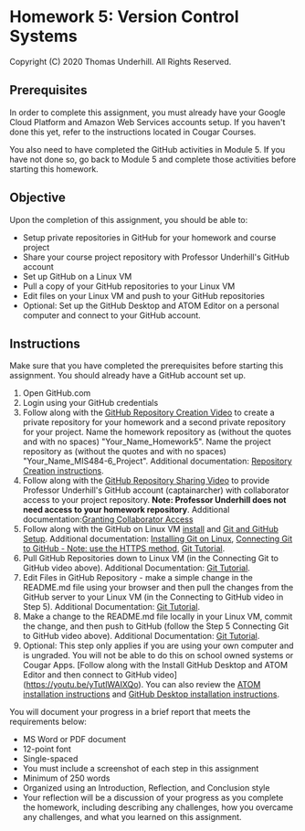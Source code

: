# Homework 5: Version Control Systems
Copyright (C) 2020 Thomas Underhill.  All Rights Reserved.

## Prerequisites
In order to complete this assignment, you must already have your Google Cloud Platform and Amazon Web Services accounts setup.  If you haven't done this yet, refer to the instructions located in Cougar Courses.  

You also need to have completed the GitHub activities in Module 5.  If you have not done so, go back to Module 5 and complete those activities before starting this homework.


## Objective
Upon the completion of this assignment, you should be able to:
<ul>
  <li>Setup private repositories in GitHub for your homework and course project
  <li>Share your course project repository with Professor Underhill's GitHub account
  <li>Set up GitHub on a Linux VM
  <li>Pull a copy of your GitHub repositories to your Linux VM
  <li>Edit files on your Linux VM and push to your GitHub repositories
  <li>Optional: Set up the GitHub Desktop and ATOM Editor on a personal computer and connect to your GitHub account.
</ul>

## Instructions
Make sure that you have completed the prerequisites before starting this assignment.  You should already have a GitHub account set up.
1. Open GitHub.com
2. Login using your GitHub credentials
3. Follow along with the [GitHub Repository Creation Video](https://youtu.be/gTjy-QwL5JU) to create a private repository for your homework and a second private repository for your project.  Name the homework repository as (without the quotes and with no spaces) "Your_Name_Homework5".  Name the project repository as (without the quotes and with no spaces) "Your_Name_MIS484-6_Project".  Additional documentation: [Repository Creation instructions](https://docs.github.com/en/free-pro-team@latest/github/creating-cloning-and-archiving-repositories/creating-a-new-repository).
4. Follow along with the [GitHub Repository Sharing Video](https://youtu.be/_I8slltil1c) to provide Professor Underhill's GitHub account (captainarcher) with collaborator access to your project repository.  <b>Note: Professor Underhill does not need access to your homework repository</b>.  Additional documentation:[Granting Collaborator Access](https://docs.github.com/en/free-pro-team@latest/github/setting-up-and-managing-your-github-user-account/inviting-collaborators-to-a-personal-repository)
5. Follow along with the GitHub on Linux VM [install](https://youtu.be/DqeUqV66i5A) and [Git and GitHub Setup](https://youtu.be/rCzEADxAKPI).  Additional documentation: [Installing Git on Linux](https://git-scm.com/book/en/v2/Getting-Started-Installing-Git), [Connecting Git to GitHub - Note: use the HTTPS method](https://docs.github.com/en/free-pro-team@latest/github/getting-started-with-github/set-up-git#next-steps-authenticating-with-github-from-git), [Git Tutorial](https://opensource.com/article/18/1/step-step-guide-git).
6. Pull GitHub Repositories down to Linux VM (in the Connecting Git to GitHub video above).  Additional Documentation: [Git Tutorial](https://opensource.com/article/18/1/step-step-guide-git).
7. Edit Files in GitHub Repository - make a simple change in the README.md file using your browser and then pull the changes from the GitHub server to your Linux VM (in the Connecting to GitHub video in Step 5).  Additional Documentation: [Git Tutorial](https://opensource.com/article/18/1/step-step-guide-git).
8. Make a change to the README.md file locally in your Linux VM, commit the change, and then push to GitHub (follow the Step 5 Connecting Git to GitHub video above).  Additional Documentation: [Git Tutorial](https://opensource.com/article/18/1/step-step-guide-git).
9. Optional: This step only applies if you are using your own computer and is ungraded.  You will not be able to do this on school owned systems or Cougar Apps.  [Follow along with the Install GitHub Desktop and ATOM Editor and then connect to GitHub video] (https://youtu.be/yTutlWAIXQo).  You can also review the [ATOM installation instructions](https://atom.io/) and [GitHub Desktop installation instructions](https://docs.github.com/en/free-pro-team@latest/desktop/installing-and-configuring-github-desktop/installing-github-desktop).

You will document your progress in a brief report that meets the requirements below:
<ul>
  <li>MS Word or PDF document
  <li>12-point font
  <li>Single-spaced
  <li>You must include a screenshot of each step in this assignment
  <li>Minimum of 250 words
  <li>Organized using an Introduction, Reflection, and Conclusion style
  <li>Your reflection will be a discussion of your progress as you complete the homework, including describing any challenges, how you overcame any challenges, and what you learned on this assignment.
</ul>

